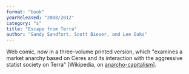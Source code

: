 ```yaml
---
format: "book"
yearReleased: "2008/2012"
category: "s"
title: "Escape from Terra"
author: "Sandy Sandfort, Scott Bieser, and Lee Oaks"
---
```

 Web comic, now in a three-volume printed version, which "examines a market  anarchy based on Ceres and its interaction with the aggressive statist society  on Terra" [Wikipedia, on <a href="https://en.wikipedia.org/wiki/Anarcho-capitalism">anarcho-capitalism</a>].